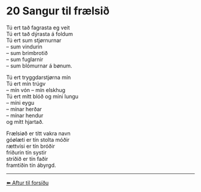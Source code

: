 # 20 Sangur til frælsið

Tú ert tað fagrasta eg veit  
Tú ert tað dýrasta á foldum  
Tú ert sum stjørnurnar  
– sum vindurin  
– sum brimbrotið  
– sum fuglarnir  
– sum blómurnar á bønum.

Tú ert tryggdarstjørna mín  
Tú ert mín trúgv  
– mín vón – mín elskhug  
Tú ert mítt blóð og míni lungu  
– míni eygu  
– mínar herðar  
– mínar hendur  
og mítt hjartað.

Frælsiøð er títt vakra navn  
góølæti er tín stolta móðir  
rættvísi er tín bróðir  
friðurin tín systir  
stríðið er tín faðir  
framtíðin tín ábyrgd.

---

[⬅️ Aftur til forsíðu](../index.md)

